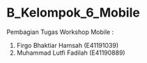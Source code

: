 # B_Kelompok_6_Mobile

Pembagian Tugas Workshop Mobile :
1. Firgo Bhaktiar Hamsah (E41191039)
2. Muhammad Lutfi Fadilah (E41190889)
